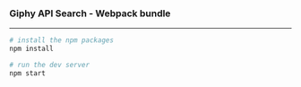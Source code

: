 ### Giphy API Search - Webpack bundle

---

```bash
# install the npm packages
npm install

# run the dev server
npm start
```
